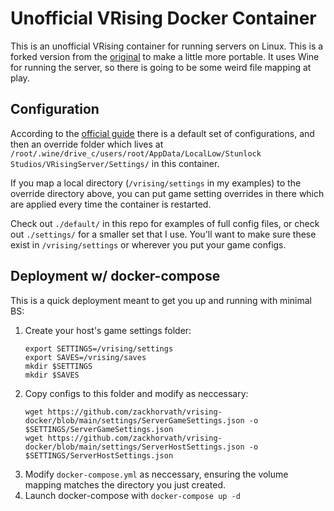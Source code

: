 # Unofficial VRising Docker Container
This is an unofficial VRising container for running servers on Linux. This is a forked version from the [original](https://github.com/Googlrr/V-Rising-Docker-Linux) to make a little more portable. It uses Wine for running the server, so there is going to be some weird file mapping at play.

## Configuration

According to the [official guide](https://github.com/StunlockStudios/vrising-dedicated-server-instructions) there is a default set of configurations, and then an override folder which lives at `/root/.wine/drive_c/users/root/AppData/LocalLow/Stunlock Studios/VRisingServer/Settings/` in this container.

If you map a local directory (`/vrising/settings` in my examples) to the override directory above, you can put game setting overrides in there which are applied every time the container is restarted.

Check out `./default/` in this repo for examples of full config files, or check out `./settings/` for a smaller set that I use. You'll want to make sure these exist in `/vrising/settings` or wherever you put your game configs.


## Deployment w/ docker-compose
This is a quick deployment meant to get you up and running with minimal BS:

1. Create your host's game settings folder:
    ```
    export SETTINGS=/vrising/settings
    export SAVES=/vrising/saves
    mkdir $SETTINGS
    mkdir $SAVES
    ```
2. Copy configs to this folder and modify as neccessary:
    ```
    wget https://github.com/zackhorvath/vrising-docker/blob/main/settings/ServerGameSettings.json -o $SETTINGS/ServerGameSettings.json
    wget https://github.com/zackhorvath/vrising-docker/blob/main/settings/ServerHostSettings.json -o $SETTINGS/ServerHostSettings.json
    ```
3. Modify `docker-compose.yml` as neccessary, ensuring the volume mapping matches the directory you just created.
4. Launch docker-compose with `docker-compose up -d`

